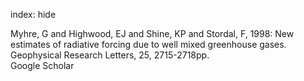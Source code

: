 index: hide

<div class="Citation">

  <div class="Citation-body">
    <div class="Citation-text">Myhre, G and Highwood, EJ and Shine, KP and Stordal, F, 1998: New estimates of radiative forcing due to well mixed greenhouse gases. <span class="Article-journal">Geophysical Research Letters, </span><span class="Article-volume">25, </span>2715-2718pp.</div>
    <div class="Citation-links">
      <div class="CitationLink" data-href="https://scholar.google.com/scholar?q=New+estimates+of+radiative+forcing+due+to+well+mixed+greenhouse+gases">
        <div class="CitationLink-icon CitationLink-Scholar"></div>
        <div class="CitationLink-text">Google Scholar</div>
      </div>
    </div>
  </div>
</div>


<div class="Citation-copy">

</div>